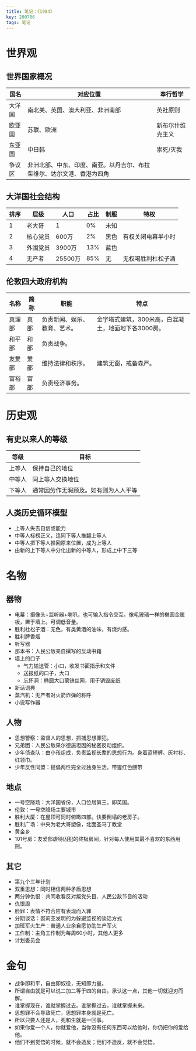 ```yaml
---
title: 笔记：《1984》
key: 200706
tags: 笔记
---
```


# 世界观
## 世界国家概况

国名|对应位置|奉行哲学
--|--|--
大洋国|南北美、英国、澳大利亚、非洲南部|英社原则
欧亚国|苏联、欧洲|新布尔什维克主义
东亚国|中日韩|崇死/灭我
争议区|非洲北部、中东、印度、南亚。以丹吉尔、布拉柴维尔、达尔文港、香港为四角|

## 大洋国社会结构

排序|层级|人口|占比|制服|特权
--|--|--|--|--|--
1|老大哥|1|0%|未知|
2|核心党员|600万|2%|黑色|有权关闭电幕半小时
3|外围党员|3900万|13%|蓝色|
4|无产者|25500万|85%|无|无权喝胜利杜松子酒

## 伦敦四大政府机构

名称|简称|职能|特点
--|--|--|--
真理部|真部|负责新闻、娱乐、教育、艺术。|金字塔式建筑，300米高，白混凝土，地面地下各3000房。
和平部|和部|负责战争。|
友爱部|爱部|维持法律和秩序。|建筑无窗，戒备森严。
富裕部|富部|负责经济事务。|

# 历史观
## 有史以来人的等级

等级|目标
--|--
上等人|保持自己的地位
中等人|同上等人交换地位
下等人|通常因劳作无暇顾及。如有则为人人平等

## 人类历史循环模型
- 上等人失去自信或能力
- 中等人标榜正义，连同下等人推翻上等人
- 中等人把下等人推回原来位置，成为上等人
- 由新的上下等人中分化出新的中等人，形成上中下三等

# 名物
## 器物
- 电幕：摄像头+监听器+喇叭，也可输入指令交互。像毛玻璃一样的椭圆金属板，置于墙上。可调低音量。
- 胜利杜松子酒：无色，有类黄酒的油味，有烧灼感。
- 胜利牌香烟
- 听写器
- 那本书：人民公敌亲自撰写的反动书籍
- 墙上的口子
    - 气力输送管：小口，收发书面指示和文件
    - 送报纸的口子，大口
    - 忘怀洞：椭圆大口蒙铁丝网，用于销毁废纸
- 新话词典
- 蒸汽机：无产者对火箭炸弹的称呼
- 小说写作器
## 人物
- 思想警察：监督人的思想，抓捕思想罪犯。
- 兄弟团：人民公敌果尔德施坦因的秘密反动组织。
- 少年侦查队：由小孩组成，负责监视长辈的思想行为。身着蓝短裤、灰衬衫、红领巾。
- 少年反性同盟：提倡两性完全过独身生活。带猩红色腰带
## 地点
- 一号空降场：大洋国省份，人口位居第三。即英国。
- 伦敦：一号空降场主要城市
- 胜利大厦：在屋顶可同时俯瞰四部。快要倒塌的老房子。
- 胜利广场：中央为老大哥塑像，北面圣马丁教堂
- 黄金乡
- 101号房：友爱部虐待囚犯的终极房间，针对每人使用其最不喜欢的东西用刑。
## 其它
- 第九个三年计划
- 双重思想：同时相信两种矛盾思想
- 两分钟仇恨：共同收看反对叛党头目、人民公敌节目的活动
- 仇恨周
- 脸罪：表情不符合应有表现而入罪
- 分期谈话：裘莉亚发明的为躲避监视的谈话方式
- 加班军火生产：普通人业余自愿协助生产军火
- 工作制：主角工作制为每周60小时，其他人更多
- 计划委员会

# 金句
- 战争即和平，自由即奴役，无知即力量。
- 所谓自由就是可以说二加二等于四的自由。承认这一点，其他一切就迎刃而解。
- 谁掌握现在，谁就掌握过去。谁掌握过去，谁就掌握未来。
- 思想罪不会导致死亡，思想罪本身就是死亡。
- 所以只要人还是人，死和生就是一回事。
- 如果你爱一个人，你就爱他，当你没有任何东西可以给他时，你仍把你的爱给他。
- 他们不到觉悟的时候，就不会造反；他们不造反，就不会觉悟。
